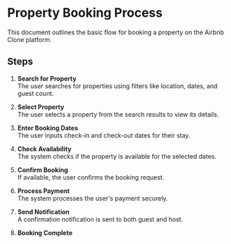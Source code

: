 # Property Booking Process

This document outlines the basic flow for booking a property on the Airbnb Clone platform.

## Steps

1. **Search for Property**  
   The user searches for properties using filters like location, dates, and guest count.

2. **Select Property**  
   The user selects a property from the search results to view its details.

3. **Enter Booking Dates**  
   The user inputs check-in and check-out dates for their stay.

4. **Check Availability**  
   The system checks if the property is available for the selected dates.

5. **Confirm Booking**  
   If available, the user confirms the booking request.

6. **Process Payment**  
   The system processes the user's payment securely.

7. **Send Notification**  
   A confirmation notification is sent to both guest and host.

8. **Booking Complete**
